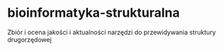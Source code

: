 # bioinformatyka-strukturalna
Zbiór i ocena jakości i aktualności narzędzi do przewidywania struktury drugorzędowej
